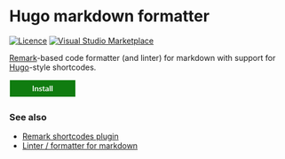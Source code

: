 # Hugo markdown formatter

[![Licence](https://flat.badgen.net/github/license/HitkoDev/md-shortcodes-lint/)](https://opensource.org/licenses/GPL-3.0)
[![Visual Studio Marketplace](https://vsmarketplacebadge.apphb.com/installs-short/HitkoDev.vscode-remark-hugo.svg?style=flat-square)](https://marketplace.visualstudio.com/items?itemName=HitkoDev.vscode-remark-hugo)

[Remark](https://github.com/gnab/remark)-based code formatter (and linter) for markdown with support for [Hugo](https://gohugo.io/content-management/shortcodes/)-style shortcodes.

[![Get extension](images/install.png?raw=true)](https://marketplace.visualstudio.com/items?itemName=HitkoDev.vscode-remark-hugo)

### See also

-   [Remark shortcodes plugin](https://github.com/HitkoDev/md-shortcodes-lint/tree/master/packages/remark-hugo-shortcodes)
-   [Linter / formatter for markdown](https://github.com/HitkoDev/md-shortcodes-lint/tree/master/packages/remark-hugo-lint)
